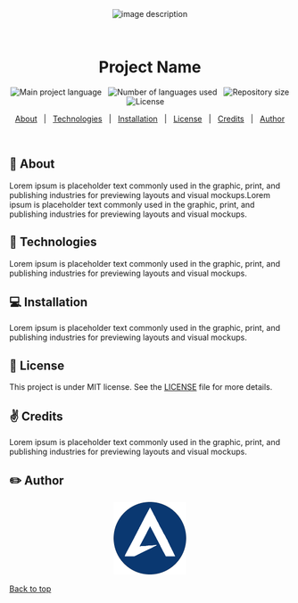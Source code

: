 <!-- About the project -->

<div align="center" id="top"> 
  <img src="assets/example.gif" alt="image description" />

  &#xa0;

</div>

<h1 align="center">Project Name</h1>

<p align="center">
  <img alt="Main project language" src="https://img.shields.io/github/languages/top/arlendev/readme-template?color=#FEAC40">
  &nbsp
  <img alt="Number of languages used" src="https://img.shields.io/github/languages/count/arlendev/readme-template?color=#FEAC40">
  &nbsp
  <img alt="Repository size" src="https://img.shields.io/github/repo-size/arlendev/readme-template?color=56BEB8">
  &nbsp
  <img alt="License" src="https://img.shields.io/github/license/arlendev/readme-template?color=56BEB8">
  &nbsp
  <!-- <img alt="Github issues" src="https://img.shields.io/github/issues/arlendev/readme-template?color=56BEB8" /> -->
  &nbsp
  <!-- <img alt="Github forks" src="https://img.shields.io/github/forks/arlendev/readme-template?color=56BEB8" /> -->
  &nbsp
  <!-- <img alt="Github stars" src="https://img.shields.io/github/stars/arlendev/readme-template?color=56BEB8" /> -->
</p>

<p align="center">
  <a href="#dart-about">About</a> &#xa0; | &#xa0; 
  <a href="#rocket-technologies">Technologies</a> &#xa0; | &#xa0;
  <a href="#computer-installation">Installation</a> &#xa0; | &#xa0;
  <a href="#memo-license">License</a> &#xa0; | &#xa0;
  <a href="#v-credits">Credits</a> &#xa0; | &#xa0;
  <a href="#pencil2-author">Author</a>
</p>

<br>

## :dart: About ##

Lorem ipsum is placeholder text commonly used in the graphic, print, and publishing industries for previewing layouts and visual mockups.Lorem ipsum is placeholder text commonly used in the graphic, print, and publishing industries for previewing layouts and visual mockups.

## :rocket: Technologies ##

Lorem ipsum is placeholder text commonly used in the graphic, print, and publishing industries for previewing layouts and visual mockups.

## :computer: Installation ##

Lorem ipsum is placeholder text commonly used in the graphic, print, and publishing industries for previewing layouts and visual mockups.


## :memo: License ##

This project is under MIT license. See the [LICENSE](LICENSE.md) file for more details.

## :v: Credits ##

Lorem ipsum is placeholder text commonly used in the graphic, print, and publishing industries for previewing layouts and visual mockups.

## :pencil2: Author ##

<div align="center">
  <a href="https://arlendev.github.io/portfolio/">
    <img src="assets/img/arlenBlue.png" target="_blank" alt="Logo" width="auto" height="130">
  </a>
</div>

<a href="#top">Back to top</a>